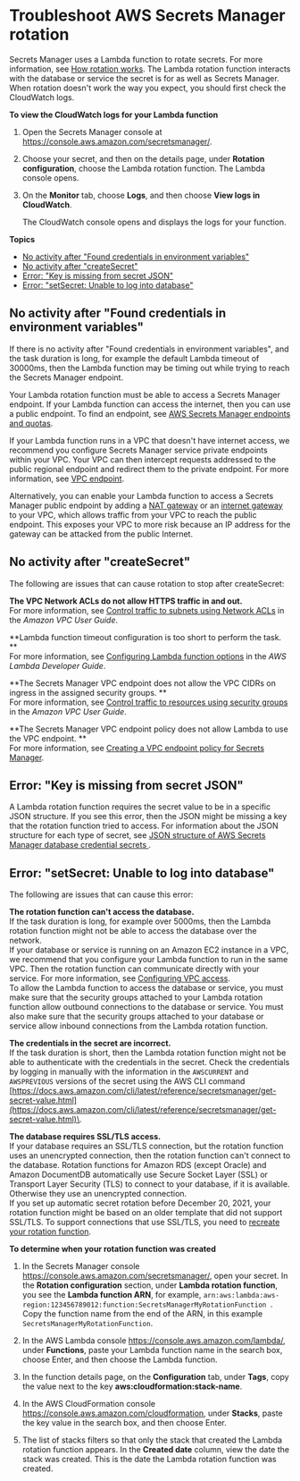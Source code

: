 # Troubleshoot AWS Secrets Manager rotation<a name="troubleshoot_rotation"></a>

Secrets Manager uses a Lambda function to rotate secrets\. For more information, see [How rotation works](rotating-secrets.md#rotate-secrets_how)\. The Lambda rotation function interacts with the database or service the secret is for as well as Secrets Manager\. When rotation doesn't work the way you expect, you should first check the CloudWatch logs\.

**To view the CloudWatch logs for your Lambda function**

1. Open the Secrets Manager console at [https://console\.aws\.amazon\.com/secretsmanager/](https://console.aws.amazon.com/secretsmanager/)\.

1. Choose your secret, and then on the details page, under **Rotation configuration**, choose the Lambda rotation function\. The Lambda console opens\.

1. On the **Monitor** tab, choose **Logs**, and then choose **View logs in CloudWatch**\. 

   The CloudWatch console opens and displays the logs for your function\.

**Topics**
+ [No activity after "Found credentials in environment variables"](#troubleshoot_rotation_timing-out)
+ [No activity after "createSecret"](#troubleshoot_rotation_createSecret)
+ [Error: "Key is missing from secret JSON"](#tshoot-lambda-mismatched-secretvalue)
+ [Error: "setSecret: Unable to log into database"](#troubleshoot_rotation_setSecret)

## No activity after "Found credentials in environment variables"<a name="troubleshoot_rotation_timing-out"></a>

If there is no activity after "Found credentials in environment variables", and the task duration is long, for example the default Lambda timeout of 30000ms, then the Lambda function may be timing out while trying to reach the Secrets Manager endpoint\.

Your Lambda rotation function must be able to access a Secrets Manager endpoint\. If your Lambda function can access the internet, then you can use a public endpoint\. To find an endpoint, see [AWS Secrets Manager endpoints and quotas](https://docs.aws.amazon.com/general/latest/gr/asm.html)\.

If your Lambda function runs in a VPC that doesn't have internet access, we recommend you configure Secrets Manager service private endpoints within your VPC\. Your VPC can then intercept requests addressed to the public regional endpoint and redirect them to the private endpoint\. For more information, see [VPC endpoint](vpc-endpoint-overview.md)\.

Alternatively, you can enable your Lambda function to access a Secrets Manager public endpoint by adding a [NAT gateway](https://docs.aws.amazon.com/vpc/latest/userguide/vpc-nat-gateway.html) or an [internet gateway](https://docs.aws.amazon.com/vpc/latest/userguide/VPC_Internet_Gateway.html) to your VPC, which allows traffic from your VPC to reach the public endpoint\. This exposes your VPC to more risk because an IP address for the gateway can be attacked from the public Internet\.

## No activity after "createSecret"<a name="troubleshoot_rotation_createSecret"></a>

The following are issues that can cause rotation to stop after createSecret:

**The VPC Network ACLs do not allow HTTPS traffic in and out\.**  
For more information, see [Control traffic to subnets using Network ACLs](https://docs.aws.amazon.com/vpc/latest/userguide/vpc-network-acls.html) in the *Amazon VPC User Guide*\.

**Lambda function timeout configuration is too short to perform the task\. **  
For more information, see [Configuring Lambda function options](https://docs.aws.amazon.com/lambda/latest/dg/configuration-function-common.html) in the *AWS Lambda Developer Guide*\.

**The Secrets Manager VPC endpoint does not allow the VPC CIDRs on ingress in the assigned security groups\. **  
For more information, see [Control traffic to resources using security groups](https://docs.aws.amazon.com/vpc/latest/userguide/VPC_SecurityGroups.html) in the *Amazon VPC User Guide*\.

**The Secrets Manager VPC endpoint policy does not allow Lambda to use the VPC endpoint\. **  
For more information, see [Creating a VPC endpoint policy for Secrets Manager](vpc-endpoint-overview.md#vpc-endpoint-policy)\.

## Error: "Key is missing from secret JSON"<a name="tshoot-lambda-mismatched-secretvalue"></a>

A Lambda rotation function requires the secret value to be in a specific JSON structure\. If you see this error, then the JSON might be missing a key that the rotation function tried to access\. For information about the JSON structure for each type of secret, see [JSON structure of AWS Secrets Manager database credential secrets ](reference_secret_json_structure.md)\.

## Error: "setSecret: Unable to log into database"<a name="troubleshoot_rotation_setSecret"></a>

The following are issues that can cause this error:

**The rotation function can't access the database\.**  
If the task duration is long, for example over 5000ms, then the Lambda rotation function might not be able to access the database over the network\.   
If your database or service is running on an Amazon EC2 instance in a VPC, we recommend that you configure your Lambda function to run in the same VPC\. Then the rotation function can communicate directly with your service\. For more information, see [Configuring VPC access](https://docs.aws.amazon.com/lambda/latest/dg/configuration-vpc.html#vpc-configuring)\.  
To allow the Lambda function to access the database or service, you must make sure that the security groups attached to your Lambda rotation function allow outbound connections to the database or service\. You must also make sure that the security groups attached to your database or service allow inbound connections from the Lambda rotation function\. 

**The credentials in the secret are incorrect\.**  
If the task duration is short, then the Lambda rotation function might not be able to authenticate with the credentials in the secret\. Check the credentials by logging in manually with the information in the `AWSCURRENT` and `AWSPREVIOUS` versions of the secret using the AWS CLI command [https://docs.aws.amazon.com/cli/latest/reference/secretsmanager/get-secret-value.html](https://docs.aws.amazon.com/cli/latest/reference/secretsmanager/get-secret-value.html)\.

**The database requires SSL/TLS access\.**  
If your database requires an SSL/TLS connection, but the rotation function uses an unencrypted connection, then the rotation function can't connect to the database\. Rotation functions for Amazon RDS \(except Oracle\) and Amazon DocumentDB automatically use Secure Socket Layer \(SSL\) or Transport Layer Security \(TLS\) to connect to your database, if it is available\. Otherwise they use an unencrypted connection\.  
If you set up automatic secret rotation before December 20, 2021, your rotation function might be based on an older template that did not support SSL/TLS\. To support connections that use SSL/TLS, you need to [recreate your rotation function](rotate-secrets_turn-on-for-db.md)\. 

**To determine when your rotation function was created**

1. In the Secrets Manager console [https://console\.aws\.amazon\.com/secretsmanager/](https://console.aws.amazon.com/secretsmanager/), open your secret\. In the **Rotation configuration** section, under **Lambda rotation function**, you see the **Lambda function ARN**, for example, `arn:aws:lambda:aws-region:123456789012:function:SecretsManagerMyRotationFunction `\. Copy the function name from the end of the ARN, in this example ` SecretsManagerMyRotationFunction `\. 

1. In the AWS Lambda console [https://console\.aws\.amazon\.com/lambda/](https://console.aws.amazon.com/lambda/), under **Functions**, paste your Lambda function name in the search box, choose Enter, and then choose the Lambda function\. 

1. In the function details page, on the **Configuration** tab, under **Tags**, copy the value next to the key **aws:cloudformation:stack\-name**\. 

1. In the AWS CloudFormation console [https://console\.aws\.amazon\.com/cloudformation](https://console.aws.amazon.com/cloudformation/), under **Stacks**, paste the key value in the search box, and then choose Enter\.

1. The list of stacks filters so that only the stack that created the Lambda rotation function appears\. In the **Created date** column, view the date the stack was created\. This is the date the Lambda rotation function was created\.